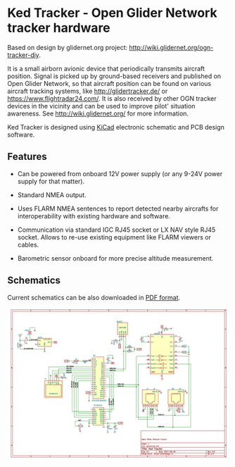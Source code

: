 # Ked Tracker - Open Glider Network tracker hardware

Based on design by glidernet.org project: http://wiki.glidernet.org/ogn-tracker-diy.

It is a small airborn avionic device that periodically transmits aircraft
position. Signal is picked up by ground-based receivers and published on Open
Glider Network, so that aircraft position can be found on  various aircraft
tracking systems, like http://glidertracker.de/ or
https://www.flightradar24.com/. It is also received by other OGN tracker
devices in the vicinity and can be used to improve pilot' situation awareness.
See http://wiki.glidernet.org/ for more information.

Ked Tracker is designed using [KiCad](http://kicad-pcb.org/) electronic schematic and PCB design software.

## Features

* Can be powered from onboard 12V power supply (or any 9-24V power
  supply for that matter).

* Standard NMEA output.

* Uses FLARM NMEA sentences to report detected nearby aircrafts for
  interoperability with existing hardware and software.

* Communication via standard IGC RJ45 socket or LX NAV style RJ45 socket.
  Allows to re-use existing equipment like FLARM viewers or cables.

* Barometric sensor onboard for more precise altitude measurement.

## Schematics

Current schematics can be also downloaded in
[PDF format](hardware/render/kedtracker-schematics.pdf?raw=true).

![Schematic](/hardware/render/kedtracker-schematics.png?raw=true "Schematic")